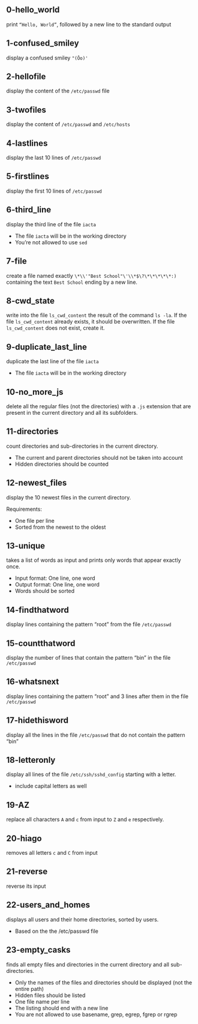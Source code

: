 ## 0-hello_world
print `“Hello, World”`, followed by a new line to the standard output
## 1-confused_smiley
display a confused smiley `"(Ôo)'`
## 2-hellofile
display  the content of the `/etc/passwd` file
## 3-twofiles
display the content of `/etc/passwd` and `/etc/hosts`
## 4-lastlines
display the last 10 lines of `/etc/passwd`
## 5-firstlines
display the first 10 lines of `/etc/passwd`
## 6-third_line
display the third line of the file `iacta`
- The file `iacta` will be in the working directory
- You’re not allowed to use `sed`
## 7-file
create a file named exactly `\*\\'"Best School"\'\\*$\?\*\*\*\*\*:)` containing the text `Best School` ending by a new line.
## 8-cwd_state
write into the file `ls_cwd_content` the result of the command `ls -la`. If the file `ls_cwd_content` already exists, it should be overwritten. If the file `ls_cwd_content` does not exist, create it.
## 9-duplicate_last_line
duplicate the last line of the file `iacta`
- The file `iacta` will be in the working directory
## 10-no_more_js
delete all the regular files (not the directories) with a `.js` extension that are present in the current directory and all its subfolders.
## 11-directories
count directories and sub-directories in the current directory.
- The current and parent directories should not be taken into account
- Hidden directories should be counted
## 12-newest_files
display the 10 newest files in the current directory.

Requirements:

- One file per line
- Sorted from the newest to the oldest
## 13-unique
takes a list of words as input and prints only words that appear exactly once.
- Input format: One line, one word
- Output format: One line, one word
- Words should be sorted
## 14-findthatword
display lines containing the pattern “root” from the file `/etc/passwd`
## 15-countthatword
display the number of lines that contain the pattern “bin” in the file `/etc/passwd`
## 16-whatsnext
display lines containing the pattern “root” and 3 lines after them in the file `/etc/passwd`
## 17-hidethisword
display all the lines in the file `/etc/passwd` that do not contain the pattern “bin”
## 18-letteronly
display all lines of the file `/etc/ssh/sshd_config` starting with a letter.
- include capital letters as well
## 19-AZ
replace all characters `A` and `c` from input to `Z` and `e` respectively.
## 20-hiago
removes all letters `c` and `C` from input
## 21-reverse
reverse its input
## 22-users_and_homes
displays all users and their home directories, sorted by users.
- Based on the the /etc/passwd file
## 23-empty_casks
finds all empty files and directories in the current directory and all sub-directories.
- Only the names of the files and directories should be displayed (not the entire path)
- Hidden files should be listed
- One file name per line
- The listing should end with a new line
- You are not allowed to use basename, grep, egrep, fgrep or rgrep
